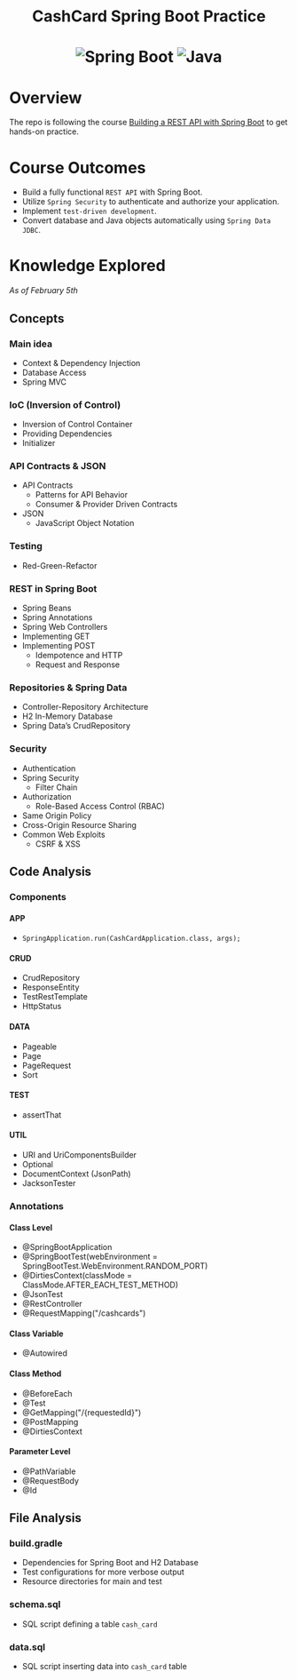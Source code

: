 <h1 align="center">CashCard Spring Boot Practice<h1>

<div align="center">
  <img src="https://img.shields.io/badge/spring boot-0D1129.svg?style=for-the-badge&logo=springboot&logoColor=%6DB33F" alt="Spring Boot">
  <img src="https://img.shields.io/badge/junit-BE3939.svg?style=for-the-badge&logo=junit5&logoColor=white" alt="Java">
</div>

# Overview

The repo is following the course [Building a REST API with Spring Boot](https://spring.academy/courses/building-a-rest-api-with-spring-boot) to get hands-on practice.

# Course Outcomes

- Build a fully functional `REST API` with Spring Boot.
- Utilize `Spring Security` to authenticate and authorize your application.
- Implement `test-driven development`.
- Convert database and Java objects automatically using `Spring Data JDBC`.

# Knowledge Explored

*As of February 5th*

## Concepts

### Main idea

- Context & Dependency Injection
- Database Access
- Spring MVC

### IoC (Inversion of Control)

- Inversion of Control Container
- Providing Dependencies
- Initializer

### API Contracts & JSON

- API Contracts
  - Patterns for API Behavior
  - Consumer & Provider Driven Contracts
- JSON
  - JavaScript Object Notation

### Testing

- Red-Green-Refactor

### REST in Spring Boot

- Spring Beans
- Spring Annotations
- Spring Web Controllers
- Implementing GET
- Implementing POST
  - Idempotence and HTTP
  - Request and Response

### Repositories & Spring Data

- Controller-Repository Architecture
- H2 In-Memory Database
- Spring Data’s CrudRepository

### Security

- Authentication
- Spring Security
  - Filter Chain
- Authorization
  - Role-Based Access Control (RBAC)
- Same Origin Policy
- Cross-Origin Resource Sharing
- Common Web Exploits
  - CSRF & XSS

## Code Analysis

### Components

#### APP

- `SpringApplication.run(CashCardApplication.class, args);`

#### CRUD

- CrudRepository
- ResponseEntity
- TestRestTemplate
- HttpStatus

#### DATA

- Pageable
- Page<CashCard>
- PageRequest
- Sort

#### TEST

- assertThat

#### UTIL

- URI and UriComponentsBuilder
- Optional
- DocumentContext (JsonPath)
- JacksonTester

### Annotations

#### Class Level

- @SpringBootApplication
- @SpringBootTest(webEnvironment = SpringBootTest.WebEnvironment.RANDOM_PORT)
- @DirtiesContext(classMode = ClassMode.AFTER_EACH_TEST_METHOD)
- @JsonTest
- @RestController
- @RequestMapping("/cashcards")

#### Class Variable

- @Autowired

#### Class Method

- @BeforeEach
- @Test
- @GetMapping("/{requestedId}")
- @PostMapping
- @DirtiesContext

#### Parameter Level

- @PathVariable
- @RequestBody
- @Id

## File Analysis

### build.gradle

- Dependencies for Spring Boot and H2 Database
- Test configurations for more verbose output
- Resource directories for main and test

### schema.sql

- SQL script defining a table `cash_card`

### data.sql

- SQL script inserting data into `cash_card` table
